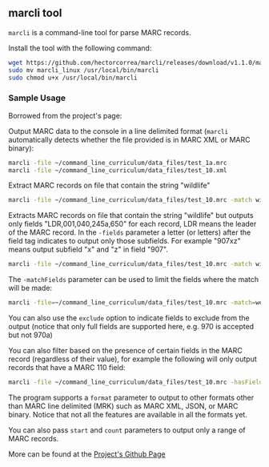 ## marcli tool

`marcli` is a command-line tool for parse MARC records.

Install the tool with the following command:

```bash
wget https://github.com/hectorcorrea/marcli/releases/download/v1.1.0/marcli_linux
sudo mv marcli_linux /usr/local/bin/marcli
sudo chmod u+x /usr/local/bin/marcli
```

### Sample Usage

Borrowed from the project's page:

Output MARC data to the console in a line delimited format (`marcli` automatically detects whether the file provided is in MARC XML or MARC binary):

```bash
marcli -file ~/command_line_curriculum/data_files/test_1a.mrc
marcli -file ~/command_line_curriculum/data_files/test_10.xml
```

Extract MARC records on file that contain the string "wildlife"
```bash
marcli -file ~/command_line_curriculum/data_files/test_10.mrc -match wildlife
```

Extracts MARC records on file that contain the string "wildlife" but outputs only fields "LDR,001,040,245a,650" for each record, LDR means the leader of the MARC record. In the `-fields` parameter a letter (or letters) after the field tag indicates to output only those subfields. For example "907xz" means output subfield "x" and "z" in field "907".

```bash
marcli -file ~/command_line_curriculum/data_files/test_10.mrc -match wildlife -fields LDR,010,040,245a,650
```

The `-matchFields` parameter can be used to limit the fields where the match will be made:

```bash
marcli -file=~/command_line_curriculum/data_files/test_10.mrc -match=web -matchFields=530
```

You can also use the `exclude` option to indicate fields to exclude from the output (notice that only full fields are supported here, e.g. 970 is accepted but not 970a)

You can also filter based on the presence of certain fields in the MARC record (regardless of their value), for example the following will only output records that have a MARC 110 field:

```bash
marcli -file ~/command_line_curriculum/data_files/test_10.mrc -hasFields 110
```

The program supports a `format` parameter to output to other formats other than MARC line delimited (MRK) such as MARC XML, JSON, or MARC binary. Notice that not all the features are available in all the formats yet.

You can also pass `start` and `count` parameters to output only a range of MARC records.


More can be found at the [Project's Github Page](https://github.com/hectorcorrea/marcli)
